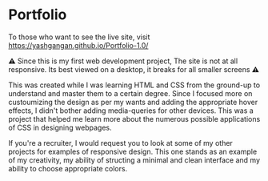# Portfolio

To those who want to see the live site,
visit  https://yashgangan.github.io/Portfolio-1.0/

⚠️ Since this is my first web development project,
The site is not at all responsive. Its best viewed on a desktop, it breaks for all smaller screens ⚠️

This was created while I was learning HTML and CSS from the ground-up to understand and master them to a certain degree.
Since I focused more on custoumizing the design as per my wants and adding the appropriate hover effects, I didn't bother adding media-queries for other devices. This was a project that helped me learn more about the numerous possible applications of CSS in designing webpages. 

If you're a recruiter, I would request you to look at some of my other projects for examples of responsive design. This one stands as an example of my creativity, my ability of structing a minimal and clean interface and my ability to choose appropriate colors.
